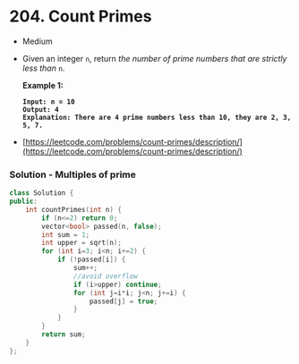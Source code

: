 # 204. Count Primes

* Medium
*   Given an integer `n`, return _the number of prime numbers that are strictly less than_ `n`.

    &#x20;

    **Example 1:**

    <pre><code><strong>Input: n = 10
    </strong><strong>Output: 4
    </strong><strong>Explanation: There are 4 prime numbers less than 10, they are 2, 3, 5, 7.
    </strong></code></pre>
* [https://leetcode.com/problems/count-primes/description/](https://leetcode.com/problems/count-primes/description/)

### Solution - Multiples of prime

```cpp
class Solution {
public:
    int countPrimes(int n) {
        if (n<=2) return 0;
        vector<bool> passed(n, false);
        int sum = 1;
        int upper = sqrt(n);
        for (int i=3; i<n; i+=2) {
            if (!passed[i]) {
                sum++;
                //avoid overflow
                if (i>upper) continue;
                for (int j=i*i; j<n; j+=i) {
                    passed[j] = true;
                }
            }
        }
        return sum;
    }
};
```
